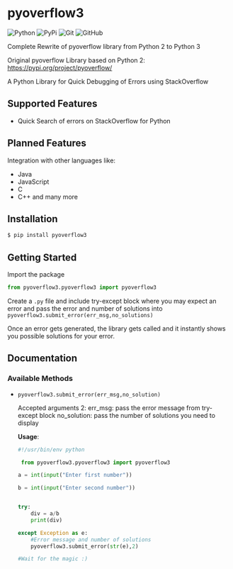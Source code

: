 # pyoverflow3
![Python](https://img.shields.io/badge/python-3670A0?style=for-the-badge&logo=python&logoColor=ffdd54)
![PyPi](https://img.shields.io/badge/pypi-%23ececec.svg?style=for-the-badge&logo=pypi&logoColor=1f73b7)
![Git](https://img.shields.io/badge/git-%23F05033.svg?style=for-the-badge&logo=git&logoColor=white)
![GitHub](https://img.shields.io/badge/github-%23121011.svg?style=for-the-badge&logo=github&logoColor=white)

Complete Rewrite of pyoverflow library from Python 2 to Python 3

Original pyoverflow Library based on Python 2: https://pypi.org/project/pyoverflow/

A Python Library for Quick Debugging of Errors using StackOverflow
    


## Supported Features
- Quick Search of errors on StackOverflow for Python

## Planned Features
Integration with other languages like:
- Java
- JavaScript
- C
- C++ and many more

## Installation

```sh
$ pip install pyoverflow3
```

## Getting Started

Import the package

```py
from pyoverflow3.pyoverflow3 import pyoverflow3
```
Create a `.py` file and include try-except block where you may expect an error and pass the error and number of solutions into `pyoverflow3.submit_error(err_msg,no_solutions)`

Once an error gets generated, the library gets called and it instantly shows you possible solutions for your error.

## Documentation

### Available Methods
- `pyoverflow3.submit_error(err_msg,no_solution)` 

    Accepted arguments 2: 
    err_msg: pass the error message from try-except block
    no_solution: pass the number of solutions you need to display
    
    **Usage**:
    
    ```py
    #!/usr/bin/env python

     from pyoverflow3.pyoverflow3 import pyoverflow3

    a = int(input("Enter first number"))

    b = int(input("Enter second number"))


    try:
	    div = a/b
	    print(div)

    except Exception as e:
	    #Error message and number of solutions
	    pyoverflow3.submit_error(str(e),2)

    #Wait for the magic :)
    ```
